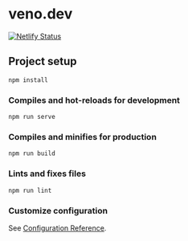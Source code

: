 # veno.dev

[![Netlify Status](https://api.netlify.com/api/v1/badges/6e3435a9-d8f2-4281-86b9-bed2dabe328d/deploy-status)](https://app.netlify.com/sites/veno-dev/deploys)

## Project setup
```
npm install
```

### Compiles and hot-reloads for development
```
npm run serve
```

### Compiles and minifies for production
```
npm run build
```

### Lints and fixes files
```
npm run lint
```

### Customize configuration
See [Configuration Reference](https://cli.vuejs.org/config/).
